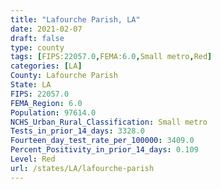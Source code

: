 ```yaml
---
title: "Lafourche Parish, LA"
date: 2021-02-07
draft: false
type: county
tags: [FIPS:22057.0,FEMA:6.0,Small metro,Red]
categories: [LA]
County: Lafourche Parish
State: LA
FIPS: 22057.0
FEMA_Region: 6.0
Population: 97614.0
NCHS_Urban_Rural_Classification: Small metro
Tests_in_prior_14_days: 3328.0
Fourteen_day_test_rate_per_100000: 3409.0
Percent_Positivity_in_prior_14_days: 0.109
Level: Red
url: /states/LA/lafourche-parish
---
```



